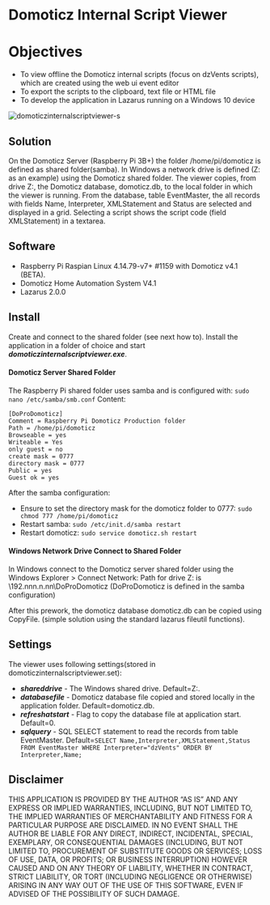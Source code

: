 # Domoticz Internal Script Viewer

# Objectives
* To view offline the Domoticz internal scripts (focus on dzVents scripts), which are created using the web ui event editor
* To export the scripts to the clipboard, text file or HTML file
* To develop the application in Lazarus running on a Windows 10 device

![domoticzinternalscriptviewer-s](https://user-images.githubusercontent.com/47274144/53641943-bab48400-3c30-11e9-9790-5772cf0c17b1.png)

## Solution
On the Domoticz Server (Raspberry Pi 3B+) the folder /home/pi/domoticz is defined as shared folder(samba).
In Windows a network drive is defined (Z: as an example) using the Domoticz shared folder.
The viewer copies, from drive Z:, the Domoticz database, domoticz.db, to the local folder in which the viewer is running.
From the database, table EventMaster, the all records with fields Name, Interpreter, XMLStatement and Status are selected and displayed in a grid.
Selecting a script shows the script code (field XMLStatement) in a textarea.

## Software
* Raspberry Pi Raspian Linux 4.14.79-v7+ #1159 with Domoticz v4.1 (BETA).
* Domoticz Home Automation System V4.1
* Lazarus 2.0.0

## Install
Create and connect to the shared folder (see next how to).
Install the application in a folder of choice and start ***domoticzinternalscriptviewer.exe***.

#### Domoticz Server Shared Folder
The Raspberry Pi shared folder uses samba and is configured with:
```sudo nano /etc/samba/smb.conf```
Content:
```
[DoProDomoticz]
Comment = Raspberry Pi Domoticz Production folder
Path = /home/pi/domoticz
Browseable = yes
Writeable = Yes
only guest = no
create mask = 0777
directory mask = 0777
Public = yes
Guest ok = yes
```
After the samba configuration:
* Ensure to set the directory mask for the domoticz folder to 0777: ```sudo chmod 777 /home/pi/domoticz```
* Restart samba: ```sudo /etc/init.d/samba restart```
* Restart domoticz: ```sudo service domoticz.sh restart```

#### Windows Network Drive Connect to Shared Folder
In Windows connect to the Domoticz server shared folder using the Windows Explorer > Connect Network:
Path for drive Z: is \\192.nnn.n.nn\DoProDomoticz
(DoProDomoticz is defined in the samba configuration)

After this prework, the domoticz database domoticz.db can be copied using CopyFile.
(simple solution using the standard lazarus fileutil functions).

## Settings
The viewer uses following settings(stored in domoticzinternalscriptviewer.set):
* ***shareddrive*** - The Windows shared drive. Default=Z:\.
* ***databasefile*** - Domoticz database file copied and stored locally in the application folder. Default=domoticz.db.
* ***refreshatstart*** - Flag to copy the database file at application start. Default=0.
* ***sqlquery*** - SQL SELECT statement to read the records from table EventMaster. Default=````SELECT Name,Interpreter,XMLStatement,Status FROM EventMaster WHERE Interpreter="dzVents" ORDER BY Interpreter,Name;````

## Disclaimer
THIS APPLICATION IS PROVIDED BY THE AUTHOR “AS IS” AND ANY EXPRESS OR IMPLIED WARRANTIES, INCLUDING, BUT NOT LIMITED TO, THE IMPLIED 
WARRANTIES OF MERCHANTABILITY AND FITNESS FOR A PARTICULAR PURPOSE ARE DISCLAIMED. IN NO EVENT SHALL THE AUTHOR BE LIABLE FOR ANY DIRECT, 
INDIRECT, INCIDENTAL, SPECIAL, EXEMPLARY, OR CONSEQUENTIAL DAMAGES (INCLUDING, BUT NOT LIMITED TO, PROCUREMENT OF SUBSTITUTE GOODS OR 
SERVICES; LOSS OF USE, DATA, OR PROFITS; OR BUSINESS INTERRUPTION) HOWEVER CAUSED AND ON ANY THEORY OF LIABILITY, WHETHER IN CONTRACT, 
STRICT LIABILITY, OR TORT (INCLUDING NEGLIGENCE OR OTHERWISE) ARISING IN ANY WAY OUT OF THE USE OF THIS SOFTWARE, EVEN IF ADVISED OF THE 
POSSIBILITY OF SUCH DAMAGE.
